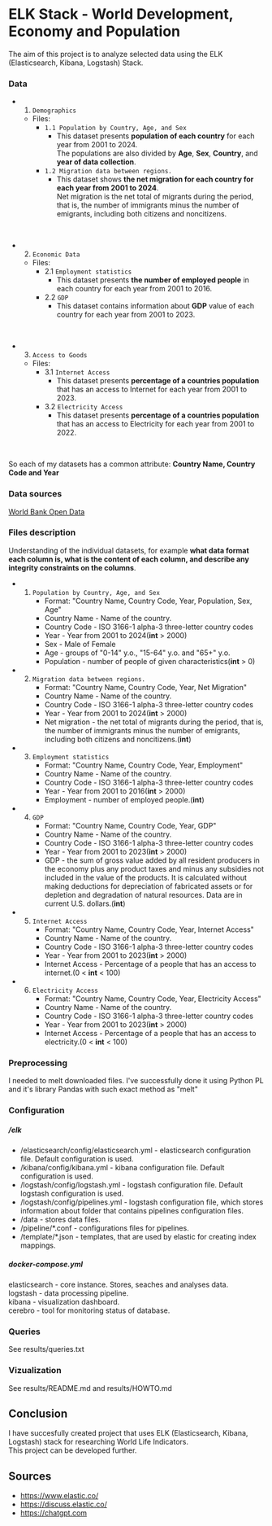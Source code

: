 # ELK Stack - World Development, Economy and Population

The aim of this project is to analyze selected data using the ELK (Elasticsearch, Kibana, Logstash) Stack.

### Data
- 1. `Demographics`
  - Files:
    - `1.1 Population by Country, Age, and Sex`
      - This dataset presents **population of each country** for each year from 2001 to 2024. <br>
        The populations are also divided by **Age**, **Sex**, **Country**, and **year of data collection**.
    - `1.2 Migration data between regions.`
      - This dataset shows **the net migration for each country for each year from 2001 to 2024**. <br>
        Net migration is the net total of migrants during the period, that is, the number of immigrants minus the number of emigrants, including both citizens and noncitizens.
<br>

- 2. `Economic Data`
  - Files:
    - 2.1 `Employment statistics`
      - This dataset presents **the number of employed people** in each country for each year from 2001 to 2016. <br>
    - 2.2 `GDP`
      - This dataset contains information about **GDP** value of each country for each year from 2001 to 2023. <br>
<br>

- 3. `Access to Goods`
  - Files:
    - 3.1 `Internet Access`
      - This dataset presents **percentage of a countries population** that has an access to Internet for each year from 2001 to 2023. <br>
    - 3.2 `Electricity Access`
      - This dataset presents **percentage of a countries population** that has an access to Electricity for each year from 2001 to 2022.
<br>

So each of my datasets has a common attribute: **Country Name, Country Code and Year**

### Data sources

[World Bank Open Data](https://data.worldbank.org)

### Files description

Understanding of the individual datasets, for example **what data format each column is, what is the content of each column, and describe any integrity constraints on the columns**.

- 1. `Population by Country, Age, and Sex`
      - Format: "Country Name, Country Code, Year, Population, Sex, Age"
      * Country Name - Name of the country.
      * Country Code - ISO 3166-1 alpha-3 three-letter country codes
      * Year - Year from 2001 to 2024(**int** > 2000)
      * Sex - Male of Female
      * Age - groups of "0-14" y.o., "15-64" y.o. and "65+" y.o.
      * Population - number of people of given characteristics(**int** > 0)

- 2. `Migration data between regions.`
      - Format: "Country Name, Country Code, Year, Net Migration"
      * Country Name - Name of the country.
      * Country Code - ISO 3166-1 alpha-3 three-letter country codes
      * Year - Year from 2001 to 2024(**int** > 2000)
      * Net migration - the net total of migrants during the period, that is, the number of immigrants minus the number of emigrants, including both citizens and noncitizens.(**int**)

- 3. `Employment statistics`
      - Format: "Country Name, Country Code, Year, Employment"
      * Country Name - Name of the country.
      * Country Code - ISO 3166-1 alpha-3 three-letter country codes
      * Year - Year from 2001 to 2016(**int** > 2000)
      * Employment - number of employed people.(**int**)

- 4. `GDP`
      - Format: "Country Name, Country Code, Year, GDP"
      * Country Name - Name of the country.
      * Country Code - ISO 3166-1 alpha-3 three-letter country codes
      * Year - Year from 2001 to 2023(**int** > 2000)
      * GDP - the sum of gross value added by all resident producers in the economy plus any product taxes and minus any subsidies not included in the value of the products. It is calculated without making deductions for depreciation of fabricated assets or for depletion and degradation of natural resources. Data are in current U.S. dollars.(**int**)

- 5. `Internet Access`
      - Format: "Country Name, Country Code, Year, Internet Access"
      * Country Name - Name of the country.
      * Country Code - ISO 3166-1 alpha-3 three-letter country codes
      * Year - Year from 2001 to 2023(**int** > 2000)
      * Internet Access - Percentage of a people that has an access to internet.(0 < **int** < 100)

- 6. `Electricity Access`
      - Format: "Country Name, Country Code, Year, Electricity Access"
      * Country Name - Name of the country.
      * Country Code - ISO 3166-1 alpha-3 three-letter country codes
      * Year - Year from 2001 to 2023(**int** > 2000)
      * Internet Access - Percentage of a people that has an access to electricity.(0 < **int** < 100)

### Preprocessing

I needed to melt downloaded files. I've successfully done it using Python PL and it's library Pandas with such exact method as "melt"

### Configuration
##### /elk 
- /elasticsearch/config/elasticsearch.yml - elasticsearch configuration file. Default configuration is used.
- /kibana/config/kibana.yml - kibana configuration file. Default configuration is used.
- /logstash/config/logstash.yml - logstash configuration file. Default logstash configuration is used.
- /logstash/config/pipelines.yml - logstash configuration file, which stores information about folder that contains pipelines configuration files.
- /data - stores data files.
- /pipeline/*.conf - configurations files for pipelines.
- /template/*.json - templates, that are used by elastic for creating index mappings.

##### docker-compose.yml
elasticsearch - core instance. Stores, seaches and analyses data. <br>
logstash - data processing pipeline. <br>
kibana - visualization dashboard. <br>
cerebro - tool for monitoring status of database. <br>

### Queries
See results/queries.txt

### Vizualization

See results/README.md and results/HOWTO.md

## Conclusion

I have succesfully created project that uses ELK (Elasticsearch, Kibana, Logstash) stack for researching World Life Indicators. <br>
This project can be developed further.

## Sources
* https://www.elastic.co/
* https://discuss.elastic.co/
* https://chatgpt.com